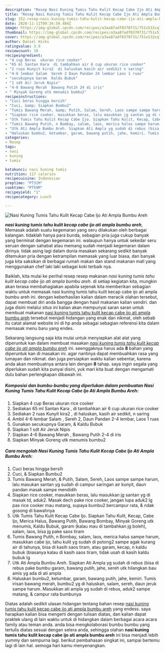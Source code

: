 ```yaml
---
description: "Resep Nasi Kuning Tumis Tahu Kulit Kecap Cabe Ijo Ati Ampla Bumbu Areh yang Bisa Manjain Lidah"
title: "Resep Nasi Kuning Tumis Tahu Kulit Kecap Cabe Ijo Ati Ampla Bumbu Areh yang Bisa Manjain Lidah"
slug: 152-resep-nasi-kuning-tumis-tahu-kulit-kecap-cabe-ijo-ati-ampla-bumbu-areh-yang-bisa-manjain-lidah
date: 2020-11-11T09:34:59.484Z
image: https://img-global.cpcdn.com/recipes/a3aa87adf0370f31/751x532cq70/nasi-kuning-tumis-tahu-kulit-kecap-cabe-ijo-ati-ampla-bumbu-areh-foto-resep-utama.jpg
thumbnail: https://img-global.cpcdn.com/recipes/a3aa87adf0370f31/751x532cq70/nasi-kuning-tumis-tahu-kulit-kecap-cabe-ijo-ati-ampla-bumbu-areh-foto-resep-utama.jpg
cover: https://img-global.cpcdn.com/recipes/a3aa87adf0370f31/751x532cq70/nasi-kuning-tumis-tahu-kulit-kecap-cabe-ijo-ati-ampla-bumbu-areh-foto-resep-utama.jpg
author: Daniel Hicks
ratingvalue: 3.9
reviewcount: 10
recipeingredient:
- "4 cup Beras  ukuran rice cooker"
- "65 ml Santan Kara  di tambahkan air 6 cup ukuran rice cooker"
- "2 ruas Kunyit kira2  di haluskan kasih air sedikit n saring"
- "4-6 lembar Salam  Sereh 2 Daun Pandan 24 lembar Laos 1 ruas"
- "secukupnya Garam  Kaldu Bubuk"
- "1 sdt Air Jeruk Nipis"
- "4-6 Bawang Merah  Bawang Putih 24 di iris"
- " Minyak Goreng utk menumis bumbu2"
recipeinstructions:
- "Cuci beras hingga bersih"
- "Cuci, &amp; Siapkan Bumbu2"
- "Tumis Bawang Merah, &amp; Putih, Salam, Sereh, Laos sampe sampe harum, lalu masukan santan yg sudah di campur saringan air kunyit, daun pandan masak sampe mendidih"
- "Siapkan rice cooker, masukkan beras, lalu masukkan jg santan yg di masak td, aduk2. Masak dech pake rice cooker, jangan lupa aduk2 lg pas rice cooker mau matang, supaya bumbu2 bercampur rata, &amp; ndak gosong di bawahnya"
- "Utk Tumis Tahu Kulit Kecap Cabe Ijo. Siapkan Tahu Kulit, Kecap, Cabe Ijo, Merica Halus, Bawang Putih, Bawang Bombay, Minyak Goreng utk menumis, Kaldu Bubuk, garam (kalau mau di tambahkan jg boleh), salam, laos, bisa jg pake saos tiram"
- "Tumis Bawang Putih, n Bombay, salam, laos, merica halus sampe harum, masukkan cabe ijo, tahu kulit yg sudah di potong2 sampe agak kurang air di tahunya, bisa di kasih saos tiram, atau garam, kecap, n kaldu bubuk (biasanya kalau di kasih saos tiram, tidak usah di kasih kaldu bubuk lg"
- "Utk Ati Ampla Bumbu Areh. Siapkan Ati Ampla yg sudah di rebus (bisa di rebus pake bumbu garam, bawang putih, jahe, sereh utk hilangkan bau amis yg ada di ati ampla"
- "Haluskan bumbu2, ketumbar, garam, bawang putih, jahe, kemiri. Tumis irisan bawang merah, bumbu2 yg di haluskan, salam, sereh, daun jeruk sampe harum. Masukkan ati ampla yg sudah di rebus, aduk2 sampe matang, &amp; campur rata bumbunya"
categories:
- Resep
tags:
- nasi
- kuning
- tumis

katakunci: nasi kuning tumis 
nutrition: 117 calories
recipecuisine: Indonesian
preptime: "PT31M"
cooktime: "PT59M"
recipeyield: "1"
recipecategory: Lunch

---
```



![Nasi Kuning Tumis Tahu Kulit Kecap Cabe Ijo Ati Ampla Bumbu Areh](https://img-global.cpcdn.com/recipes/a3aa87adf0370f31/751x532cq70/nasi-kuning-tumis-tahu-kulit-kecap-cabe-ijo-ati-ampla-bumbu-areh-foto-resep-utama.jpg)

<b><i>nasi kuning tumis tahu kulit kecap cabe ijo ati ampla bumbu areh</i></b>, Memasak adalah suatu kegemaran yang seru dilakukan oleh berbagai kalangan. tidaklah hanya para bunda, sebagian pria juga cukup banyak yang berminat dengan kegemaran ini. walaupun hanya untuk sekedar seru seruan dengan sahabat atau memang sudah menjadi kegemaran dalam dirinya. tidak asing lagi dalam dunia masakan sekarang sedikit banyak ditemukan pria dengan ketrampilan memasak yang luar biasa, dan banyak juga kita saksikan di berbagai rumah makan dan stand makanan mall yang menggunakan chef laki laki sebagai koki terbaik nya.

Baiklah, kita mulai ke perihal resep resep makanan <i>nasi kuning tumis tahu kulit kecap cabe ijo ati ampla bumbu areh</i>. di setiap kegiatan kita, mungkin akan terasa membahagiakan apabila sejenak kita memberikan sebagian waktu untuk memasak nasi kuning tumis tahu kulit kecap cabe ijo ati ampla bumbu areh ini. dengan keberhasilan kalian dalam meracik olahan tersebut, dapat membuat diri anda bangga dengan hasil makanan kalian sendiri. dan juga disini melalui situs ini kalian akan mempunyai saran saran untuk membuat makanan <u>nasi kuning tumis tahu kulit kecap cabe ijo ati ampla bumbu areh</u> tersebut menjadi hidangan yang enak dan nikmat, oleh sebab itu catat alamat website ini di hp anda sebagai sebagian referensi kita dalam memasak menu baru yang endes.




Sekarang langsung saja kita mulai untuk menyiapkan alat alat yang diperuntuk kan dalam membuat masakan <u><i>nasi kuning tumis tahu kulit kecap cabe ijo ati ampla bumbu areh</i></u> ini. seenggaknya harus ada <b>8</b> bahan yang diperuntuk kan di masakan ini. agar nantinya dapat membuahkan rasa yang lumayan dan nikmat. dan juga persiapkan waktu kalian sebentar, karena anda akan membuatnya antara lain dengan <b>8</b> tahap. saya ingin segala yang diperlukan sudah kita punyai disini, yuk mari kita buat dengan mengamati dulu bahan perlengkapan dibawah ini.

<!--inarticleads1-->

##### Komposisi dan bumbu-bumbu yang diperlukan dalam pembuatan Nasi Kuning Tumis Tahu Kulit Kecap Cabe Ijo Ati Ampla Bumbu Areh:

1. Siapkan 4 cup Beras  ukuran rice cooker
1. Sediakan 65 ml Santan Kara , di tambahkan air 6 cup ukuran rice cooker
1. Sediakan 2 ruas Kunyit kira2 , di haluskan, kasih air sedikit, n saring
1. Ambil 4-6 lembar Salam , Sereh 2, Daun Pandan 2-4 lembar, Laos 1 ruas
1. Gunakan secukupnya Garam, &amp; Kaldu Bubuk
1. Siapkan 1 sdt Air Jeruk Nipis
1. Siapkan 4-6 Bawang Merah , Bawang Putih 2-4 di iris
1. Siapkan  Minyak Goreng utk menumis bumbu2




<!--inarticleads2-->

##### Cara mengolah Nasi Kuning Tumis Tahu Kulit Kecap Cabe Ijo Ati Ampla Bumbu Areh:

1. Cuci beras hingga bersih
1. Cuci, &amp; Siapkan Bumbu2
1. Tumis Bawang Merah, &amp; Putih, Salam, Sereh, Laos sampe sampe harum, lalu masukan santan yg sudah di campur saringan air kunyit, daun pandan masak sampe mendidih
1. Siapkan rice cooker, masukkan beras, lalu masukkan jg santan yg di masak td, aduk2. Masak dech pake rice cooker, jangan lupa aduk2 lg pas rice cooker mau matang, supaya bumbu2 bercampur rata, &amp; ndak gosong di bawahnya
1. Utk Tumis Tahu Kulit Kecap Cabe Ijo. Siapkan Tahu Kulit, Kecap, Cabe Ijo, Merica Halus, Bawang Putih, Bawang Bombay, Minyak Goreng utk menumis, Kaldu Bubuk, garam (kalau mau di tambahkan jg boleh), salam, laos, bisa jg pake saos tiram
1. Tumis Bawang Putih, n Bombay, salam, laos, merica halus sampe harum, masukkan cabe ijo, tahu kulit yg sudah di potong2 sampe agak kurang air di tahunya, bisa di kasih saos tiram, atau garam, kecap, n kaldu bubuk (biasanya kalau di kasih saos tiram, tidak usah di kasih kaldu bubuk lg
1. Utk Ati Ampla Bumbu Areh. Siapkan Ati Ampla yg sudah di rebus (bisa di rebus pake bumbu garam, bawang putih, jahe, sereh utk hilangkan bau amis yg ada di ati ampla
1. Haluskan bumbu2, ketumbar, garam, bawang putih, jahe, kemiri. Tumis irisan bawang merah, bumbu2 yg di haluskan, salam, sereh, daun jeruk sampe harum. Masukkan ati ampla yg sudah di rebus, aduk2 sampe matang, &amp; campur rata bumbunya




Diatas adalah sedikit ulasan hidangan tentang bahan resep <u>nasi kuning tumis tahu kulit kecap cabe ijo ati ampla bumbu areh</u> yang endess. saya harapkan kalian bisa mengerti dengan tulisan diatas, dan kalian dapat praktek ulang di lain waktu untuk di hidangkan dalam berbagai acara acara family atau teman anda. anda bisa mengkolaborasi bumbu bumbu yang tertulis diatas sesuai dengan selera anda, sehingga olahan <b>nasi kuning tumis tahu kulit kecap cabe ijo ati ampla bumbu areh</b> ini bisa menjadi lebih yummy dan sempurna lagi. berikut pembahasan singkat ini, sampai bertemu lagi di lain hal. semoga hari kamu menyenangkan.
